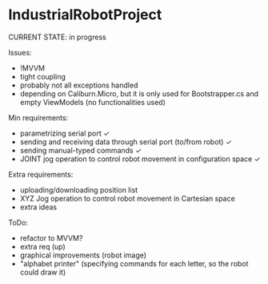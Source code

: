 ﻿# IndustrialRobotProject

CURRENT STATE: in progress

Issues:
- !MVVM
- tight coupling
- probably not all exceptions handled
- depending on Caliburn.Micro, but it is only used for Bootstrapper.cs and empty ViewModels (no functionalities used)

Min requirements:
- parametrizing serial port ✓
- sending and receiving data through serial port (to/from robot) ✓
- sending manual-typed commands ✓
- JOINT jog operation to control robot movement in configuration space ✓

Extra requirements:
- uploading/downloading position list
- XYZ Jog operation to control robot movement in Cartesian space
- extra ideas

ToDo:
- refactor to MVVM?
- extra req (up)
- graphical improvements (robot image)
- "alphabet printer" (specifying commands for each letter, so the robot could draw it)
